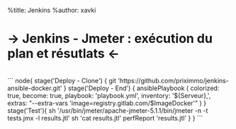 %title: Jenkins
%author: xavki

-> Jenkins - Jmeter : exécution du plan et résutlats <-
========

<br>
```
node{
    stage('Deploy - Clone') {
          git 'https://github.com/priximmo/jenkins-ansible-docker.git'
    }
    stage('Deploy - End') {
      ansiblePlaybook (
          colorized: true,
          become: true,
          playbook: 'playbook.yml',
          inventory: '${Serveur},',
          extras: "--extra-vars 'image=registry.gitlab.com/$ImageDocker'"
      )
    }
    stage('Test'){
        sh '/usr/bin/jmeter/apache-jmeter-5.1.1/bin/jmeter -n -t tests.jmx -l results.jtl'
        sh 'cat results.jtl'
        perfReport 'results.jtl'
    }
}
```
